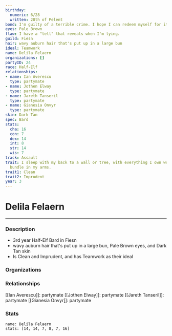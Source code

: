 ```yaml
---
birthday:
  numeric: 6/28
  written: 28th of Pelent
bond: I'm guilty of a terrible crime. I hope I can redeem myself for it.
eyes: Pale Brown
flaw: I have a "tell" that reveals when I'm lying.
guild: Fiesn
hair: wavy auburn hair that's put up in a large bun
ideal: Teamwork
name: Delila Felaern
organizations: []
partyID: 24
race: Half-Elf
relationships:
- name: Ian Averescu
  type: partymate
- name: Jothen Elway
  type: partymate
- name: Jareth Tanseril
  type: partymate
- name: Gianesia Onvyr
  type: partymate
skin: Dark Tan
spec: Bard
stats:
  cha: 16
  con: 7
  dex: 14
  int: 8
  str: 14
  wis: 7
track: Assault
trait: I sleep with my back to a wall or tree, with everything I own wrapped in a
  bundle in my arms.
trait1: Clean
trait2: Imprudent
year: 3
---
```

# Delila Felaern
---
### Description
- 3rd year Half-Elf Bard in Fiesn
- wavy auburn hair that's put up in a large bun, Pale Brown eyes, and Dark Tan skin
- Is Clean and Imprudent, and has Teamwork as their ideal

### Organizations
### Relationships
[[Ian Averescu]]: partymate
[[Jothen Elway]]: partymate
[[Jareth Tanseril]]: partymate
[[Gianesia Onvyr]]: partymate
### Stats
```statblock
name: Delila Felaern
stats: [14, 14, 7, 8, 7, 16]
```
